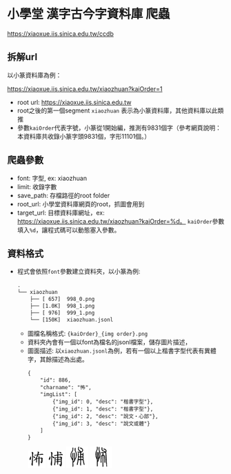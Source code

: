 # 小學堂 漢字古今字資料庫 爬蟲
https://xiaoxue.iis.sinica.edu.tw/ccdb

## 拆解url
以小篆資料庫為例：

https://xiaoxue.iis.sinica.edu.tw/xiaozhuan?kaiOrder=1

- root url: https://xiaoxue.iis.sinica.edu.tw
- root之後的第一個segment `xiaozhuan` 表示為小篆資料庫，其他資料庫以此類推
- 參數`kaiOrder`代表字號，小篆從1開始編，推測有9831個字（參考網頁說明：本資料庫共收錄小篆字頭9831個，字形11101個。）

## 爬蟲參數
- font: 字型, ex: xiaozhuan
- limit: 收錄字數
- save_path: 存檔路徑的root folder
- root_url: 小學堂資料庫網頁的root，抓圖會用到
- target_url: 目標資料庫網址，ex: https://xiaoxue.iis.sinica.edu.tw/xiaozhuan?kaiOrder=%d。 `kaiOrder`參數填入`%d`，讓程式碼可以動態塞入參數。

## 資料格式
- 程式會依照`font`參數建立資料夾，以小篆為例:
    ```
    .
    └── xiaozhuan 
        ├── [ 657]  998_0.png
        ├── [1.0K]  998_1.png
        ├── [ 976]  999_1.png
        └── [150K]  xiaozhuan.jsonl
    ```
    - 圖檔名稱格式: `{kaiOrder}_{img order}.png`
    - 資料夾內會有一個以font為檔名的jsonl檔案，儲存圖片描述，
    - 圖面描述: 以`xiaozhuan.jsonl`為例，若有一個以上楷書字型代表有異體字，其餘描述為出處。
        ```
        {
            "id": 886, 
            "charname": "怖", 
            "imgList": [
                {"img_id": 0, "desc": "楷書字型"},
                {"img_id": 1, "desc": "楷書字型"}, 
                {"img_id": 2, "desc": "說文‧心部"}, 
                {"img_id": 3, "desc": "說文或體"}
            ]
        }
        ```
        ![image](./readme_img/886_0.png)
        ![image](./readme_img/886_1.png)
        ![image](./readme_img/886_2.png)
        ![image](./readme_img/886_3.png)
        

